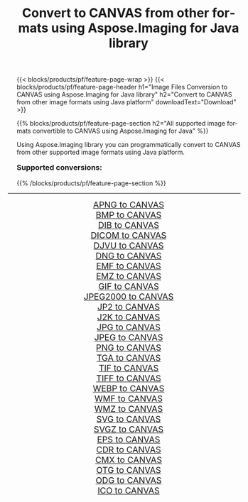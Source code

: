 ﻿---
title: Convert to CANVAS from other formats using Aspose.Imaging for Java library 
weight: 3920
url: /java/conversion/to/canvas/ 
lang: en
langdirlevel: 2
locales: zh-hans,ja,it,ru,de,es,fr,nl,id,lt,pl,pt,vi,tr,ko,zh-hant,ar,hi,th,sv,cs,uk,he
description: Using Aspose.Imaging you can convert to CANVAS from other formats using Java
---

{{< blocks/products/pf/feature-page-wrap >}}
{{< blocks/products/pf/feature-page-header h1="Image Files Conversion to CANVAS using Aspose.Imaging for Java library" h2="Convert to CANVAS from other image formats using Java platform" downloadText="Download" >}}


{{% blocks/products/pf/feature-page-section  h2="All supported image formats convertible to CANVAS using Aspose.Imaging for Java" %}}
<p align=justify>Using Aspose.Imaging library you can programmatically convert to CANVAS from other supported image formats using Java platform.</p>
<h3 style="margin-top:16px;">
Supported conversions:
</h3>
{{% /blocks/products/pf/feature-page-section %}}
<div class="container-fluid productfamilypage bg-gray">
    <div class="convertypes bg-gray agp-content section">
        <div class="container">
		<hr style="margin-left:-20px;"/>
		<div class="row other-converters" style="gap: 10px;font-size: 19px;text-align:center;">
		    <div class='col-md-3 other-converter remove-lp remove-rp'><a href="/imaging/java/conversion/apng-to-canvas/" style="padding:15px;">APNG to CANVAS</a></div>
<div class='col-md-3 other-converter remove-lp remove-rp'><a href="/imaging/java/conversion/bmp-to-canvas/" style="padding:15px;">BMP to CANVAS</a></div>
<div class='col-md-3 other-converter remove-lp remove-rp'><a href="/imaging/java/conversion/dib-to-canvas/" style="padding:15px;">DIB to CANVAS</a></div>
<div class='col-md-3 other-converter remove-lp remove-rp'><a href="/imaging/java/conversion/dicom-to-canvas/" style="padding:15px;">DICOM to CANVAS</a></div>
<div class='col-md-3 other-converter remove-lp remove-rp'><a href="/imaging/java/conversion/djvu-to-canvas/" style="padding:15px;">DJVU to CANVAS</a></div>
<div class='col-md-3 other-converter remove-lp remove-rp'><a href="/imaging/java/conversion/dng-to-canvas/" style="padding:15px;">DNG to CANVAS</a></div>
<div class='col-md-3 other-converter remove-lp remove-rp'><a href="/imaging/java/conversion/emf-to-canvas/" style="padding:15px;">EMF to CANVAS</a></div>
<div class='col-md-3 other-converter remove-lp remove-rp'><a href="/imaging/java/conversion/emz-to-canvas/" style="padding:15px;">EMZ to CANVAS</a></div>
<div class='col-md-3 other-converter remove-lp remove-rp'><a href="/imaging/java/conversion/gif-to-canvas/" style="padding:15px;">GIF to CANVAS</a></div>
<div class='col-md-3 other-converter remove-lp remove-rp'><a href="/imaging/java/conversion/jpeg2000-to-canvas/" style="padding:15px;">JPEG2000 to CANVAS</a></div>
<div class='col-md-3 other-converter remove-lp remove-rp'><a href="/imaging/java/conversion/jp2-to-canvas/" style="padding:15px;">JP2 to CANVAS</a></div>
<div class='col-md-3 other-converter remove-lp remove-rp'><a href="/imaging/java/conversion/j2k-to-canvas/" style="padding:15px;">J2K to CANVAS</a></div>
<div class='col-md-3 other-converter remove-lp remove-rp'><a href="/imaging/java/conversion/jpg-to-canvas/" style="padding:15px;">JPG to CANVAS</a></div>
<div class='col-md-3 other-converter remove-lp remove-rp'><a href="/imaging/java/conversion/jpeg-to-canvas/" style="padding:15px;">JPEG to CANVAS</a></div>
<div class='col-md-3 other-converter remove-lp remove-rp'><a href="/imaging/java/conversion/png-to-canvas/" style="padding:15px;">PNG to CANVAS</a></div>
<div class='col-md-3 other-converter remove-lp remove-rp'><a href="/imaging/java/conversion/tga-to-canvas/" style="padding:15px;">TGA to CANVAS</a></div>
<div class='col-md-3 other-converter remove-lp remove-rp'><a href="/imaging/java/conversion/tif-to-canvas/" style="padding:15px;">TIF to CANVAS</a></div>
<div class='col-md-3 other-converter remove-lp remove-rp'><a href="/imaging/java/conversion/tiff-to-canvas/" style="padding:15px;">TIFF to CANVAS</a></div>
<div class='col-md-3 other-converter remove-lp remove-rp'><a href="/imaging/java/conversion/webp-to-canvas/" style="padding:15px;">WEBP to CANVAS</a></div>
<div class='col-md-3 other-converter remove-lp remove-rp'><a href="/imaging/java/conversion/wmf-to-canvas/" style="padding:15px;">WMF to CANVAS</a></div>
<div class='col-md-3 other-converter remove-lp remove-rp'><a href="/imaging/java/conversion/wmz-to-canvas/" style="padding:15px;">WMZ to CANVAS</a></div>
<div class='col-md-3 other-converter remove-lp remove-rp'><a href="/imaging/java/conversion/svg-to-canvas/" style="padding:15px;">SVG to CANVAS</a></div>
<div class='col-md-3 other-converter remove-lp remove-rp'><a href="/imaging/java/conversion/svgz-to-canvas/" style="padding:15px;">SVGZ to CANVAS</a></div>
<div class='col-md-3 other-converter remove-lp remove-rp'><a href="/imaging/java/conversion/eps-to-canvas/" style="padding:15px;">EPS to CANVAS</a></div>
<div class='col-md-3 other-converter remove-lp remove-rp'><a href="/imaging/java/conversion/cdr-to-canvas/" style="padding:15px;">CDR to CANVAS</a></div>
<div class='col-md-3 other-converter remove-lp remove-rp'><a href="/imaging/java/conversion/cmx-to-canvas/" style="padding:15px;">CMX to CANVAS</a></div>
<div class='col-md-3 other-converter remove-lp remove-rp'><a href="/imaging/java/conversion/otg-to-canvas/" style="padding:15px;">OTG to CANVAS</a></div>
<div class='col-md-3 other-converter remove-lp remove-rp'><a href="/imaging/java/conversion/odg-to-canvas/" style="padding:15px;">ODG to CANVAS</a></div>
<div class='col-md-3 other-converter remove-lp remove-rp'><a href="/imaging/java/conversion/ico-to-canvas/" style="padding:15px;">ICO to CANVAS</a></div>
                </div>
        </div>
    </div>
</div>
<br/>

